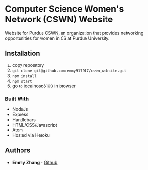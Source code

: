 # Computer Science Women's Network (CSWN) Website
Website for Purdue CSWN, an organization that provides networking opportunities for women in CS at
Purdue University.

## Installation
1. copy repository
2. `git clone git@github.com:emmy917917/cswn_website.git`
3. `npm install`
4. `npm start`
5. go to localhost:3100 in browser

### Built With
* NodeJs
* Express
* Handlebars
* HTML/CSS/Javascript
* Atom
* Hosted via Heroku

## Authors

* **Emmy Zhang** - [Github](https://github.com/emmy917917)
